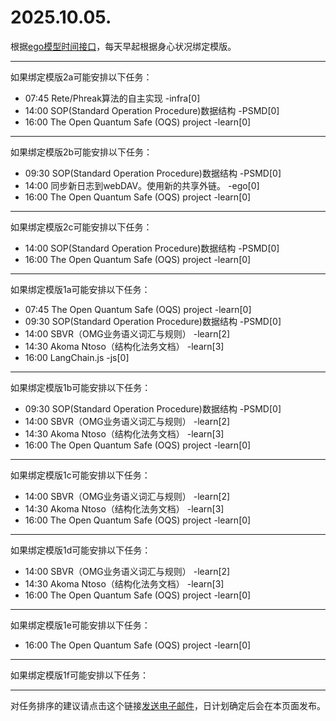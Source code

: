 # 2025.10.05.

根据[ego模型时间接口](https://gitee.com/hyg/blog/blob/master/timeflow.md)，每天早起根据身心状况绑定模版。

---
如果绑定模版2a可能安排以下任务：

- 07:45	Rete/Phreak算法的自主实现 -infra[0]
- 14:00	SOP(Standard Operation Procedure)数据结构 -PSMD[0]
- 16:00	The Open Quantum Safe (OQS) project -learn[0]

---
如果绑定模版2b可能安排以下任务：

- 09:30	SOP(Standard Operation Procedure)数据结构 -PSMD[0]
- 14:00	同步新日志到webDAV。使用新的共享外链。 -ego[0]
- 16:00	The Open Quantum Safe (OQS) project -learn[0]

---
如果绑定模版2c可能安排以下任务：

- 14:00	SOP(Standard Operation Procedure)数据结构 -PSMD[0]
- 16:00	The Open Quantum Safe (OQS) project -learn[0]

---
如果绑定模版1a可能安排以下任务：

- 07:45	The Open Quantum Safe (OQS) project -learn[0]
- 09:30	SOP(Standard Operation Procedure)数据结构 -PSMD[0]
- 14:00	SBVR（OMG业务语义词汇与规则） -learn[2]
- 14:30	Akoma Ntoso（结构化法务文档） -learn[3]
- 16:00	LangChain.js -js[0]

---
如果绑定模版1b可能安排以下任务：

- 09:30	SOP(Standard Operation Procedure)数据结构 -PSMD[0]
- 14:00	SBVR（OMG业务语义词汇与规则） -learn[2]
- 14:30	Akoma Ntoso（结构化法务文档） -learn[3]
- 16:00	The Open Quantum Safe (OQS) project -learn[0]

---
如果绑定模版1c可能安排以下任务：

- 14:00	SBVR（OMG业务语义词汇与规则） -learn[2]
- 14:30	Akoma Ntoso（结构化法务文档） -learn[3]
- 16:00	The Open Quantum Safe (OQS) project -learn[0]

---
如果绑定模版1d可能安排以下任务：

- 14:00	SBVR（OMG业务语义词汇与规则） -learn[2]
- 14:30	Akoma Ntoso（结构化法务文档） -learn[3]
- 16:00	The Open Quantum Safe (OQS) project -learn[0]

---
如果绑定模版1e可能安排以下任务：

- 16:00	The Open Quantum Safe (OQS) project -learn[0]

---
如果绑定模版1f可能安排以下任务：


---
对任务排序的建议请点击这个链接<a href="mailto:huangyg@mars22.com?subject=关于2025.10.05.任务排序的建议&body=date: 2025.10.05.%0D%0Afile: ../../blog/release/time/d.20251005.md%0D%0A---请勿修改邮件主题及以上内容---%0D%0A">发送电子邮件</a>，日计划确定后会在本页面发布。